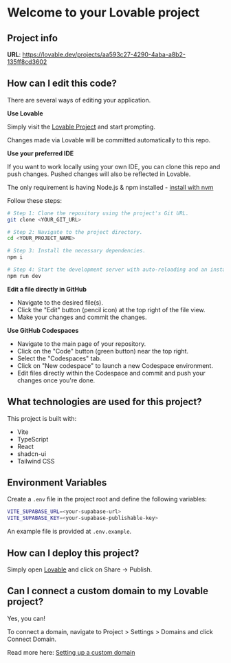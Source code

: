 # Welcome to your Lovable project

## Project info

**URL**: https://lovable.dev/projects/aa593c27-4290-4aba-a8b2-135ff8cd3602

## How can I edit this code?

There are several ways of editing your application.

**Use Lovable**

Simply visit the [Lovable Project](https://lovable.dev/projects/aa593c27-4290-4aba-a8b2-135ff8cd3602) and start prompting.

Changes made via Lovable will be committed automatically to this repo.

**Use your preferred IDE**

If you want to work locally using your own IDE, you can clone this repo and push changes. Pushed changes will also be reflected in Lovable.

The only requirement is having Node.js & npm installed - [install with nvm](https://github.com/nvm-sh/nvm#installing-and-updating)

Follow these steps:

```sh
# Step 1: Clone the repository using the project's Git URL.
git clone <YOUR_GIT_URL>

# Step 2: Navigate to the project directory.
cd <YOUR_PROJECT_NAME>

# Step 3: Install the necessary dependencies.
npm i

# Step 4: Start the development server with auto-reloading and an instant preview.
npm run dev
```

**Edit a file directly in GitHub**

- Navigate to the desired file(s).
- Click the "Edit" button (pencil icon) at the top right of the file view.
- Make your changes and commit the changes.

**Use GitHub Codespaces**

- Navigate to the main page of your repository.
- Click on the "Code" button (green button) near the top right.
- Select the "Codespaces" tab.
- Click on "New codespace" to launch a new Codespace environment.
- Edit files directly within the Codespace and commit and push your changes once you're done.

## What technologies are used for this project?

This project is built with:

- Vite
- TypeScript
- React
- shadcn-ui
- Tailwind CSS

## Environment Variables

Create a `.env` file in the project root and define the following variables:

```bash
VITE_SUPABASE_URL=<your-supabase-url>
VITE_SUPABASE_KEY=<your-supabase-publishable-key>
```

An example file is provided at `.env.example`.

## How can I deploy this project?

Simply open [Lovable](https://lovable.dev/projects/aa593c27-4290-4aba-a8b2-135ff8cd3602) and click on Share -> Publish.

## Can I connect a custom domain to my Lovable project?

Yes, you can!

To connect a domain, navigate to Project > Settings > Domains and click Connect Domain.

Read more here: [Setting up a custom domain](https://docs.lovable.dev/tips-tricks/custom-domain#step-by-step-guide)
